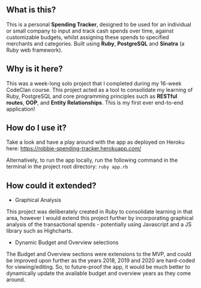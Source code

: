 ## What is this?

This is a personal **Spending Tracker**, designed to be used for an individual or small company to input and track cash spends over time, against customizable budgets, whilst assigning these spends to specified merchants and categories. Built using **Ruby**, **PostgreSQL** and **Sinatra** (a Ruby web framework).

## Why is it here?

This was a week-long solo project that I completed during my 16-week CodeClan course. This project acted as a tool to consolidate my learning of Ruby, PostgreSQL and core programming principles such as **RESTful routes**, **OOP**, and **Entity Relationships**. This is my first ever end-to-end application!

## How do I use it?

Take a look and have a play around with the app as deployed on Heroku here:
https://robbie-spending-tracker.herokuapp.com/

Alternatively, to run the app locally, run the following command in the terminal in the project root directory:
`ruby app.rb`

## How could it extended?

- Graphical Analysis

This project was deliberately created in Ruby to consolidate learning in that area, however I would extend this project further by incorporating graphical analysis of the transactional spends - potentially using Javascript and a JS library such as Highcharts.

- Dynamic Budget and Overview selections 

The Budget and Overview sections were extensions to the MVP, and could be improved upon further as the years 2018, 2019 and 2020 are hard-coded for viewing/editing. So, to future-proof the app, it would be much better to dynamically update the available budget and overview years as they come around.


